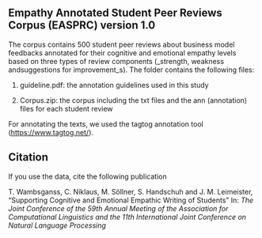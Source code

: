 Empathy Annotated Student Peer Reviews Corpus (EASPRC) version 1.0
-----------------------------------------------------

The corpus contains 500 student peer reviews about business model feedbacks annotated for their cognitive and emotional empathy levels based on three types of review components (_strength, weakness andsuggestions for improvement_s). The folder contains the following files:

1. guideline.pdf: the annotation guidelines used in this study

2. Corpus.zip: the corpus including the txt files and the ann (annotation) files for each student review
   
For annotating the texts, we used the tagtog annotation tool (https://www.tagtog.net/).
   	   
Citation
--------
   	   
If you use the data, cite the following publication

   T. Wambsganss, C. Niklaus, M. Söllner, S. Handschuh and J. M. Leimeister, 
   “Supporting Cognitive and Emotional Empathic Writing of Students” In: _The Joint Conference of the 59th Annual Meeting of the Association for Computational Linguistics and the 11th International Joint Conference on Natural Language Processing_
